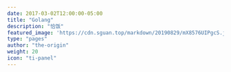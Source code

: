 ```yaml
---
date: 2017-03-02T12:00:00-05:00
title: "Golang"
description: "恰饭"
featured_image: 'https://cdn.sguan.top/markdown/20190829/mX8576UIPgcS.jpg?imageslim'
type: "pages"
author: "the-origin"
weight: 20
icon: "ti-panel"
---
```

